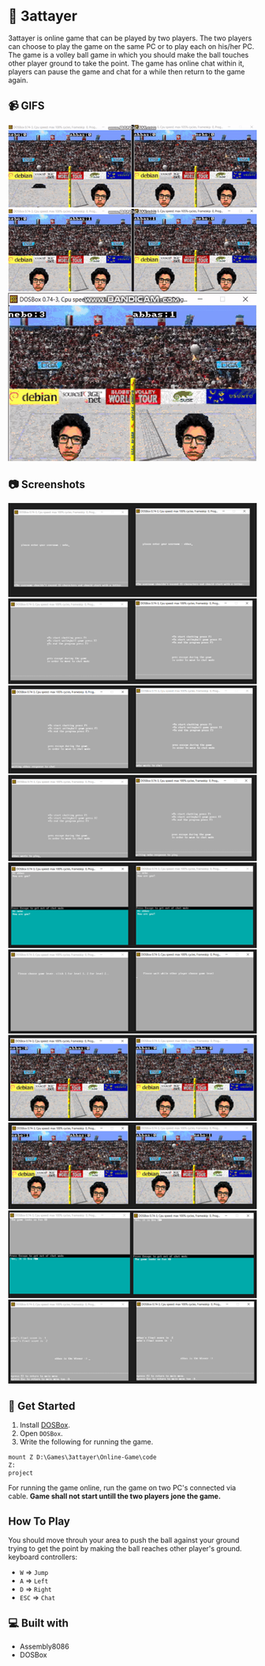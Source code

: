 # :basketball: 3attayer

3attayer is online game that can be played by two players. The two players can choose to play the game on the same PC or to play each on his/her PC. The game is a volley ball game in which you should make the ball touches other player ground to take the point. The game has online chat within it, players can pause the game and chat for a while then return to the game again.

## :video_camera: GIFS
<div align="center">
  <img src="https://github.com/El-Nebo/3attayer/blob/Online-Game/GIFs/1.gif">
  <img src="https://github.com/El-Nebo/3attayer/blob/Online-Game/GIFs/2.gif">
  <img src="https://github.com/El-Nebo/3attayer/blob/Online-Game/GIFs/3.gif">
</div>

## 📷 Screenshots
<div align="center">
  <img src="https://github.com/El-Nebo/3attayer/blob/Online-Game/Screen%20Shots/Usernames.PNG">
  <img src="https://github.com/El-Nebo/3attayer/blob/Online-Game/Screen%20Shots/MainMenu-Initial.PNG">
  <img src="https://github.com/El-Nebo/3attayer/blob/Online-Game/Screen%20Shots/MainMenu-Chat%20Invitation.PNG">
  <img src="https://github.com/El-Nebo/3attayer/blob/Online-Game/Screen%20Shots/MainMenu-Game%20Invitation.PNG">
  <img src="https://github.com/El-Nebo/3attayer/blob/Online-Game/Screen%20Shots/Chate%20Mode.PNG">
  <img src="https://github.com/El-Nebo/3attayer/blob/Online-Game/Screen%20Shots/Choosing%20Level.PNG">
  <img src="https://github.com/El-Nebo/3attayer/blob/Online-Game/Screen%20Shots/Game.PNG">
  <img src="https://github.com/El-Nebo/3attayer/blob/Online-Game/Screen%20Shots/Game%202.PNG">
  <img src="https://github.com/El-Nebo/3attayer/blob/Online-Game/Screen%20Shots/In%20Game%20Chat.PNG">
  <img src="https://github.com/El-Nebo/3attayer/blob/Online-Game/Screen%20Shots/Score%20Screen.PNG">

</div>

## :triangular_flag_on_post: Get Started 
1. Install [DOSBox](https://www.dosbox.com/).
2. Open ```DOSBox```.
3. Write the following for running the game.
```
mount Z D:\Games\3attayer\Online-Game\code
Z:
project
```

For running the game online, run the game on two PC's connected via cable. 
<b>Game shall not start untill the two players jone the game.</b>

##  How To Play <a name = "play"></a>
You should move throuh your area to push the ball against your ground trying to get the point by making the ball reaches other player's ground.
keyboard controllers:
- ```W``` => ```Jump```
- ```A``` => ```Left```
- ```D``` => ```Right```
- ```ESC``` => ```Chat```



## 💻 Built with <a name = "tech"></a>
- Assembly8086
- DOSBox
